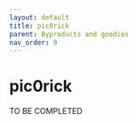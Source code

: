 ```yaml
---
layout: default
title: pic0rick
parent: Byproducts and goodies
nav_order: 9
---
```



# pic0rick

TO BE COMPLETED